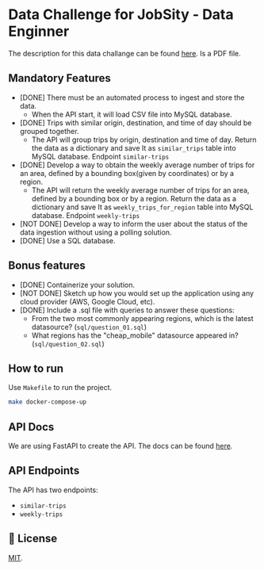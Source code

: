 # Data Challenge for JobSity - Data Enginner

The description for this data challange can be found [here](https://www.github.com/matheusjerico/data-challenge). Is a PDF file.

## Mandatory Features

- [DONE] There must be an automated process to ingest and store the data.
    - When the API start, it will load CSV file into MySQL database.
- [DONE] Trips with similar origin, destination, and time of day should be grouped together.
    - The API will group trips by origin, destination and time of day. Return the data as a dictionary and save It as `similar_trips` table into MySQL database. Endpoint `similar-trips`
- [DONE] Develop a way to obtain the weekly average number of trips for an area, defined by a bounding box(given by coordinates) or by a region.
    - The API will return the weekly average number of trips for an area, defined by a bounding box or by a region. Return the data as a dictionary and save It as `weekly_trips_for_region` table into MySQL database. Endpoint `weekly-trips`
- [NOT DONE] Develop a way to inform the user about the status of the data ingestion without using a
polling solution.
- [DONE] Use a SQL database.

## Bonus features

- [DONE] Containerize your solution.
- [NOT DONE] Sketch up how you would set up the application using any cloud provider (AWS, Google
Cloud, etc).
- [DONE] Include a .sql file with queries to answer these questions:
    - From the two most commonly appearing regions, which is the latest datasource? (`sql/question_01.sql`)
    - What regions has the "cheap_mobile" datasource appeared in? (`sql/question_02.sql`)

## How to run

Use `Makefile` to run the project.

```bash
make docker-compose-up
```

## API Docs
We are using FastAPI to create the API. The docs can be found [here](http://localhost:8000/docs).

## API Endpoints
The API has two endpoints:
- `similar-trips`
- `weekly-trips`

## 🍜 License

[MIT](https://choosealicense.com/licenses/mit/).<br>
